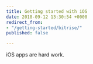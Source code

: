 ```yaml
---
title: Getting started with iOS
date: 2018-09-12 13:30:54 +0000
redirect_from:
- "/getting-started/bitrise/"
published: false

---
```

iOS apps are hard work.